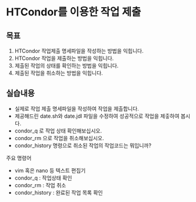 # HTCondor를 이용한 작업 제출

## 목표
1. HTCondor 작업제출 명세파일을 작성하는 방법을 익힙니다.
1. HTCondor 작업을 제출하는 방법을 익힙니다.
1. 제출된 작업의 상태를 확인하는 방법을 익힙니다.
1. 제출된 작업을 취소하는 방법을 익힙니다.

## 실습내용
* 실제로 작업 제출 명세파일을 작성하여 작업을 제출합니다.
* 제공해드린 date.sh와 date.jdl 파일을 수정하여 성공적으로 작업을 제춯하여 봅시다.
* condor_q 로 작업 상태 확인해보십시오. 
* condor_rm 으로 작업을 취소해보십시오.
* condor_history 명령으로 취소된 작업의 작업코드는 뭐입니까? 


주요 명령어
* vim 혹은 nano 등 텍스트 편집기
* condor_q : 작업상태 확인
* condor_rm : 작업 취소
* condor_history : 완료된 작업 목록 확인
